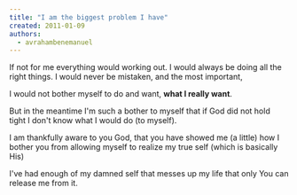 ```yaml
---
title: "I am the biggest problem I have"
created: 2011-01-09
authors: 
  - avrahambenemanuel
---
```


If not for me everything would working out. I would always be doing all the right things. I would never be mistaken, and the most important,

I would not bother myself to do and want, **what I really want**.

But in the meantime I'm such a bother to myself that if God did not hold tight I don't know what I would do (to myself).

I am thankfully aware to you God, that you have showed me (a little) how I bother you from allowing myself to realize my true self (which is basically His)

I've had enough of my damned self that messes up my life that only You can release me from it.
